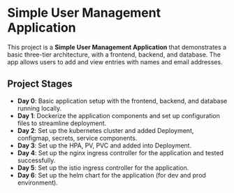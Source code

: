 # Simple User Management Application

This project is a **Simple User Management Application** that demonstrates a basic three-tier architecture, with a frontend, backend, and database. The app allows users to add and view entries with names and email addresses.

## Project Stages

- **Day 0**: Basic application setup with the frontend, backend, and database running locally.
- **Day 1**: Dockerize the application components and set up configuration files to streamline deployment.
- **Day 2**: Set up the kubernetes cluster and added Deployment, configmap, secrets, service components.
- **Day 3**: Set up the HPA, PV, PVC and added into Deployment.
- **Day 4**: Set up the nginx ingress controller for the application and tested successfully.
- **Day 5**: Set up the istio ingress controller for the application.
- **Day 6**: Set up the helm chart for the application (for dev and prod environment).
